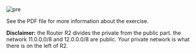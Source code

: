 ![pre](https://github.com/edoardottt/MSc-CyberSecurity-Sapienza/blob/main/Laboratory-of-Network-Design-and-Configuration/exercises/ex007-22-03-2021/pre.png)

See the PDF file for more information about the exercise.  

**Disclaimer:**
the Router R2 divides the private from the public part. the network 11.0.0.0/8 and 12.0.0.0/8 are public. Your private network is what there is on the left of R2.  

